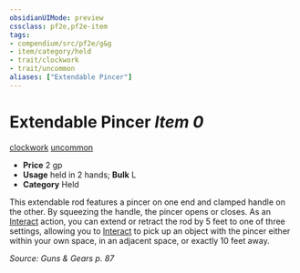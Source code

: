 ```yaml
---
obsidianUIMode: preview
cssclass: pf2e,pf2e-item
tags:
- compendium/src/pf2e/g&g
- item/category/held
- trait/clockwork
- trait/uncommon
aliases: ["Extendable Pincer"]
---
```

# Extendable Pincer *Item 0*  
[clockwork](../../../rules/traits/clockwork-g-g.md)  [uncommon](../../../rules/traits/uncommon.md)  

- **Price** 2 gp
- **Usage** held in 2 hands; **Bulk** L
- **Category** Held

This extendable rod features a pincer on one end and clamped handle on the other. By squeezing the handle, the pincer opens or closes. As an [Interact](../../../rules/actions/interact.md) action, you can extend or retract the rod by 5 feet to one of three settings, allowing you to [Interact](../../../rules/actions/interact.md) to pick up an object with the pincer either within your own space, in an adjacent space, or exactly 10 feet away.

*Source: Guns & Gears p. 87*